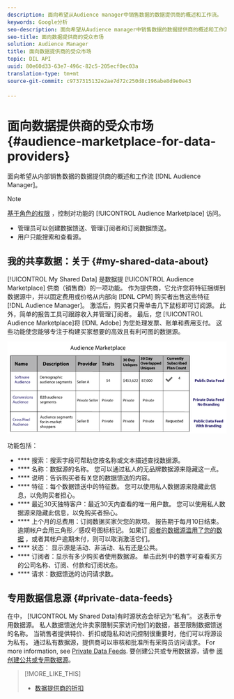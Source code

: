 ```yaml
---
description: 面向希望从Audience manager中销售数据的数据提供商的概述和工作流。
keywords: Google分析
seo-description: 面向希望从Audience manager中销售数据的数据提供商的概述和工作流。
seo-title: 面向数据提供商的受众市场
solution: Audience Manager
title: 面向数据提供商的受众市场
topic: DIL API
uuid: 80e60d33-63e7-496c-82c5-205ecf0ec03a
translation-type: tm+mt
source-git-commit: c9737315132e2ae7d72c250d8c196abe8d9e0e43

---
```



# 面向数据提供商的受众市场 {#audience-marketplace-for-data-providers}

面向希望从内部销售数据的数据提供商的概述和工作流 [!DNL Audience Manager]。

<!-- c_marketplace_provider.xml -->

>[!NOTE]
>
>[基于角色的权限](../../../reporting/reports-dashboard.md) ，控制对功能的 [!UICONTROL Audience Marketplace] 访问。
>
>* 管理员可以创建数据馈送、管理订阅者和订阅数据馈送。
>* 用户只能搜索和查看源。


## 我的共享数据：关于 {#my-shared-data-about}

[!UICONTROL My Shared Data] 是数据提 [!UICONTROL Audience Marketplace] 供商（销售商）的一项功能。 作为提供商，它允许您将特征捆绑到数据源中，并以固定费用或价格从内部向 [!DNL CPM] 购买者出售这些特征 [!DNL Audience Manager]。 激活后，购买者只需单击几下鼠标即可订阅源。 此外，简单的报告工具可跟踪收入并管理订阅者。 最后，您 [!UICONTROL Audience Marketplace]将 [!DNL Adobe] 为您处理发票、账单和费用支付。 这些功能使您能够专注于构建买家想要的高效且有利可图的数据源。

![](assets/seller_marketplace.png)

<!-- c_myshared_data.xml -->

功能包括：

* **** 搜索：搜索字段可帮助您按名称或文本描述查找数据源。
* **** 名称：数据源的名称。 您可以通过私人的无品牌数据源来隐藏这一点。
* **** 说明：告诉购买者有关您的数据馈送的内容。
* **** 特征：每个数据馈送中的特征数。 您可以使用私人数据源来隐藏此信息，以免购买者担心。
* **** 最近30天独特客户：最近30天内查看的唯一用户数。 您可以使用私人数据源来隐藏此信息，以免购买者担心。
* **** 上个月的总费用：订阅数据买家欠您的款项。 报告期于每月10日结束。 逾期帐户会用三角形／感叹号图标标记。 如果订 [阅者的数据源滥用了您的数据](../../../features/audience-marketplace/marketplace-data-providers/marketplace-create-manage-feeds.md#deactivate-data-feed) ，或者其帐户逾期未付，则可以取消激活它们。
* **** 状态： 显示源是活动、非活动、私有还是公共。
* **** 订阅者：显示有多少购买者使用数据源。 单击此列中的数字可查看买方的公司名称、订阅、付款和订阅状态。
* **** 请求：数据馈送的访问请求数。

## 专用数据信息源 {#private-data-feeds}

在中， [!UICONTROL My Shared Data]有时源状态会标记为“私有”。 这表示专用数据源。 私人数据馈送允许卖家限制买家访问他们的数据，甚至限制数据馈送的名称。 当销售者提供特价、折扣或隐私和访问控制很重要时，他们可以将源设为私有。 通过私有数据源，提供商可以审核和批准所有采购员访问请求。 For more information, see [Private Data Feeds](../../../features/audience-marketplace/marketplace-private-feeds.md). 要创建公共或专用数据源，请参 [阅创建公共或专用数据源](../../../features/audience-marketplace/marketplace-data-providers/marketplace-create-manage-feeds.md#create-public-private-data-feed)。

>[!MORE_LIKE_THIS]
>
>* [数据提供商的折扣](../../../features/audience-marketplace/marketplace-data-providers/marketplace-create-manage-feeds.md#discounts)

